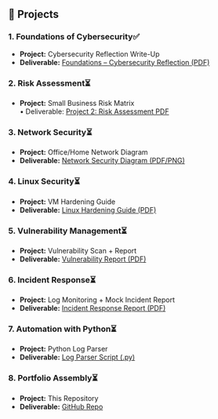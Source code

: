## 📂 Projects

### 1. Foundations of Cybersecurity✅
- **Project:** Cybersecurity Reflection Write-Up  
- **Deliverable:** [Foundations – Cybersecurity Reflection (PDF)](Cybersecurity%20Reflection%20Write-Up.pdf)

### 2. Risk Assessment⏳
- **Project:** Small Business Risk Matrix  
• Deliverable: [Project 2: Risk Assessment PDF](Project-2_Risk-Assessment.pdf)

### 3. Network Security⏳
- **Project:** Office/Home Network Diagram  
- **Deliverable:** [Network Security Diagram (PDF/PNG)](Network_Security_Diagram.pdf)

### 4. Linux Security⏳
- **Project:** VM Hardening Guide  
- **Deliverable:** [Linux Hardening Guide (PDF)](Linux_Hardening_Guide.pdf)

### 5. Vulnerability Management⏳
- **Project:** Vulnerability Scan + Report  
- **Deliverable:** [Vulnerability Report (PDF)](Vulnerability_Report.pdf)

### 6. Incident Response⏳
- **Project:** Log Monitoring + Mock Incident Report  
- **Deliverable:** [Incident Response Report (PDF)](Incident_Response_Report.pdf)

### 7. Automation with Python⏳
- **Project:** Python Log Parser  
- **Deliverable:** [Log Parser Script (.py)](Python_Log_Parser.py)

### 8. Portfolio Assembly⏳
- **Project:** This Repository  
- **Deliverable:** [GitHub Repo](https://github.com/jamesenewman/cybersecurity-portfolio-)


